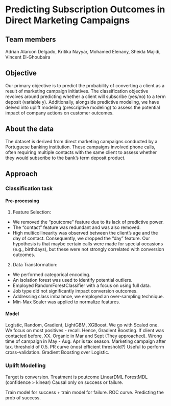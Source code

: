 # Predicting Subscription Outcomes in Direct Marketing Campaigns

## Team members
Adrian Alarcon Delgado, Kritika Nayyar, Mohamed Elenany, Sheida Majidi, Vincent El-Ghoubaira

## Objective
Our primary objective is to predict the probability of converting a client as a result of marketing campaign initiatives. The classification objective revolves around predicting whether a client will subscribe (yes/no) to a term deposit (variable y). Additionally, alongside predictive modeling, we have delved into uplift modeling (prescriptive modeling) to assess the potential impact of company actions on customer outcomes.

## About the data
The dataset is derived from direct marketing campaigns conducted by a Portuguese banking institution. These campaigns involved phone calls, often requiring multiple contacts with the same client to assess whether they would subscribe to the bank’s term deposit product.

## Approach
### Classification task
#### Pre-processing
1. Feature Selection:
- We removed the “poutcome” feature due to its lack of predictive power.
- The “contact” feature was redundant and was also removed.
- High multicollinearity was observed between the client’s age and the day of contact. Consequently, we dropped the “day” feature. Our hypothesis is that maybe certain calls were made for special occasions (e.g., birthdays), but these were not strongly correlated with conversion outcomes.
2. Data Transformation:
- We performed categorical encoding.
- An isolation forest was used to identify potential outliers.
- Employed RandomForestClassifier with a focus on using full data.
- Job type did not significantly impact conversion outcomes.
- Addressing class imbalance, we employed an over-sampling technique.
- Min-Max Scaler was applied to normalize features.

#### Model
Logistic, Random, Gradient, LightGBM, XGBoost. We go with Scaled one. We focus on most positives - recall. Hence, Gradient Boosting. If client was contacted before, XX. 
Organic in Mar and Sept (They approached). Wrong time of campaign in May - Aug. Apr is tax season. Marketing campaign after tax.
threshold of 0.5. PR curve (most efficient threshold?)
Useful to perform cross-validation.
Gradient Boosting over Logistic.

### Uplift Modelling
Target is conversion.
Treatment is poutcome
LinearDML
ForestMDL (confidence > kinear)
Causal only on success or failure.

Train model for success + train model for failure.
ROC curve. Predicting the prob of success.



